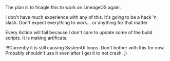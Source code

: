 The plan is to finagle this to work on LineageOS again.


I don't have much experience with any of this. It's going to be a hack 'n slash. Don't expect everything to work... or anything for that matter

Every Action will fail because I don't care to update some of the build scripts. It is making artificats.

!!!Currently it is still causing SystemUI loops. Don't bother with this for now. Probably shouldn't use it even after I get it to not crash. ;)
